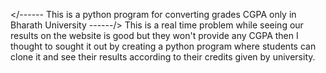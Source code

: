 </------ This is a python program for converting grades CGPA only in Bharath University ------/>
This is a real time problem while seeing our results on the website is good but they won't provide any CGPA then I thought to sought it out by creating a python program where students can clone it and see their results according to their credits given by university.
